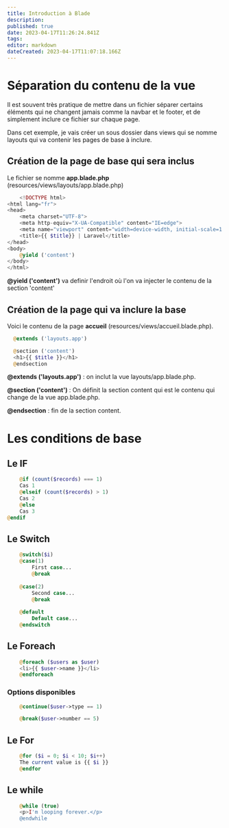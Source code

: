 ```yaml
---
title: Introduction à Blade
description: 
published: true
date: 2023-04-17T11:26:24.841Z
tags: 
editor: markdown
dateCreated: 2023-04-17T11:07:18.166Z
---
```


# Séparation du contenu de la vue
Il est souvent très pratique de mettre dans un fichier séparer certains éléments qui ne changent jamais comme la navbar et le footer, et de simplement inclure ce fichier sur chaque page.

Dans cet exemple, je vais créer un sous dossier dans views qui se nomme layouts qui va contenir les pages de base à inclure.

## Création de la page de base qui sera inclus

Le fichier se nomme **app.blade.php** (resources/views/layouts/app.blade.php)

```php
	<!DOCTYPE html>
<html lang="fr">
<head>
    <meta charset="UTF-8">
    <meta http-equiv="X-UA-Compatible" content="IE=edge">
    <meta name="viewport" content="width=device-width, initial-scale=1.0">
    <title>{{ $title}} | Laravel</title>
</head>
<body>
    @yield ('content')
</body>
</html>
```

**@yield ('content')** va definir l'endroit où l'on va injecter le contenu de la section 'content'

## Création de la page qui va inclure la base
Voici le contenu de la page **accueil** (resources/views/accueil.blade.php).

```php
  @extends ('layouts.app')

  @section ('content')
  <h1>{{ $title }}</h1>
  @endsection
```

**@extends ('layouts.app')** : on inclut la vue layouts/app.blade.php.

**@section ('content')** : On définit la section content qui est le contenu qui change de la vue app.blade.php. 

**@endsection** : fin de la section content.

# Les conditions de base
## Le IF
```php
	@if (count($records) === 1)
    Cas 1
	@elseif (count($records) > 1)
    Cas 2
	@else
    Cas 3
@endif
```

## Le Switch
```php
	@switch($i)
    @case(1)
        First case...
        @break
 
    @case(2)
        Second case...
        @break
 
    @default
        Default case...
	@endswitch
```

## Le Foreach

```php
	@foreach ($users as $user)
    <li>{{ $user->name }}</li>
	@endforeach
```

### Options disponibles

```php
	@continue($user->type == 1)
```
	
```php
	@break($user->number == 5)
```

## Le For
```php
	@for ($i = 0; $i < 10; $i++)
    The current value is {{ $i }}
	@endfor
```

## Le while
```php
	@while (true)
    <p>I'm looping forever.</p>
	@endwhile
```